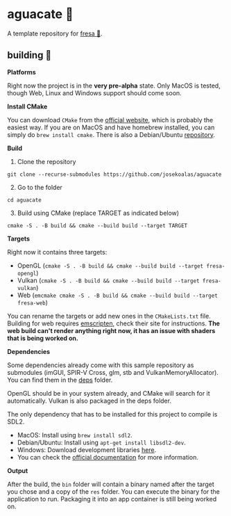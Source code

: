 # aguacate :avocado:

A template repository for [fresa :strawberry:](https://github.com/josekoalas/fresa).

## building :hammer:

**Platforms**

Right now the project is in the **very pre-alpha** state. Only MacOS is tested, though Web, Linux and Windows support should come soon.

**Install CMake**

You can download `CMake` from the [official website](https://cmake.org/download/), which is probably the easiest way. If you are on MacOS and have homebrew installed, you can simply do `brew install cmake`. There is also a Debian/Ubuntu [repository](https://apt.kitware.com).

**Build**

1. Clone the repository

```
git clone --recurse-submodules https://github.com/josekoalas/aguacate
```

2. Go to the folder

```
cd aguacate
```

3. Build using CMake (replace TARGET as indicated below)

```
cmake -S . -B build && cmake --build build --target TARGET
```

**Targets**

Right now it contains three targets:
-  OpenGL (`cmake -S . -B build && cmake --build build --target fresa-opengl`)
-  Vulkan (`cmake -S . -B build && cmake --build build --target fresa-vulkan`)
-  Web (`emcmake cmake -S . -B build && cmake --build build --target fresa-web`)

You can rename the targets or add new ones in the `CMakeLists.txt` file. Building for web requires [emscripten](https://emscripten.org/docs/getting_started/downloads.html), check their site for instructions. **The web build can't render anything right now, it has an issue with shaders that is being worked on.**

**Dependencies**

Some dependencies already come with this sample repository as submodules (imGUI, SPIR-V Cross, glm, stb and VulkanMemoryAllocator). You can find them in the [deps](https://github.com/josekoalas/aguacate/tree/main/deps) folder.

OpenGL should be in your system already, and CMake will search for it automatically. Vulkan is also packaged in the deps folder.

The only dependency that has to be installed for this project to compile is SDL2.
- MacOS: Install using `brew install sdl2`.
- Debian/Ubuntu: Install using `apt-get install libsdl2-dev`.
- Windows: Download development libraries [here](https://libsdl.org/download-2.0.php).
- You can check the [official documentation](https://wiki.libsdl.org/Installation) for more information.

**Output**

After the build, the `bin` folder will contain a binary named after the target you chose and a copy of the `res` folder. You can execute the binary for the application to run. Packaging it into an app container is still being worked on.